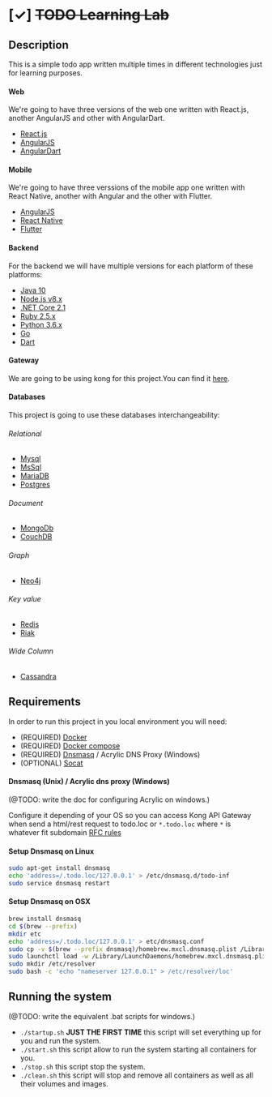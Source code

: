 # [✓] ~~TODO Learning Lab~~

## Description
This is a simple todo app written multiple times in different technologies just for learning purposes.

#### Web

We're going to have three versions of the web one written with React.js, another AngularJS and other with AngularDart.

- [React.js](https://reactjs.org/)
- [AngularJS](https://angular.io/)
- [AngularDart](https://webdev.dartlang.org/angular)

#### Mobile

We're going to have three verssions of the mobile app one written with React Native, another with Angular and the other with Flutter.

- [AngularJS](https://angular.io/)
- [React Native](https://github.com/facebook/react-native)
- [Flutter](https://flutter.io/)

#### Backend

For the backend we will have multiple versions for each platform of these platforms:

- [Java 10](http://www.oracle.com/technetwork/java/javase/downloads/jdk10-downloads-4416644.html)
- [Node.js v8.x](https://nodejs.org)
- [.NET Core 2.1](https://github.com/dotnet/core)
- [Ruby 2.5.x](https://github.com/ruby/ruby)
- [Python 3.6.x](https://www.python.org/downloads/)
- [Go](https://golang.org/)
- [Dart](https://www.dartlang.org/)

#### Gateway

We are going to be using kong for this project.You can find it [here](https://getkong.org/).

#### Databases

This project is going to use these databases interchangeability:

###### Relational
- [Mysql](https://dev.mysql.com/downloads/)
- [MsSql](https://www.microsoft.com/en-us/sql-server/sql-server-downloads-free-trial)
- [MariaDB](https://downloads.mariadb.org/)
- [Postgres](https://www.postgresql.org/)

###### Document
- [MongoDb](https://docs.mongodb.com/manual/installation/)
- [CouchDB](http://couchdb.apache.org/)

###### Graph
- [Neo4j](https://neo4j.com/product/)

###### Key value
- [Redis](https://redis.io/)
- [Riak](http://basho.com/products/riak-kv/)

###### Wide Column
- [Cassandra](http://cassandra.apache.org/)

## Requirements

In order to run this project in you local environment you will need:

- (REQUIRED) [Docker](https://docs.docker.com/)
- (REQUIRED) [Docker compose](https://github.com/docker/compose)
- (REQUIRED) [Dnsmasq](https://wiki.debian.org/HowTo/dnsmasq) / Acrylic DNS Proxy (Windows)
- (OPTIONAL) [Socat](http://www.dest-unreach.org/socat/doc/socat.html)

#### Dnsmasq (Unix) / Acrylic dns proxy (Windows)

(@TODO: write the doc for configuring Acrylic on windows.)

Configure it depending of your OS so you can access Kong API Gateway when send a html/rest request to todo.loc or `*.todo.loc` where `*` is whatever fit subdomain [RFC rules](https://tools.ietf.org/html/rfc1035)

#### Setup Dnsmasq on Linux

```bash
sudo apt-get install dnsmasq
echo 'address=/.todo.loc/127.0.0.1' > /etc/dnsmasq.d/todo-inf
sudo service dnsmasq restart
```

#### Setup Dnsmasq on OSX

```bash
brew install dnsmasq
cd $(brew --prefix)
mkdir etc
echo 'address=/.todo.loc/127.0.0.1' > etc/dnsmasq.conf
sudo cp -v $(brew --prefix dnsmasq)/homebrew.mxcl.dnsmasq.plist /Library/LaunchDaemons
sudo launchctl load -w /Library/LaunchDaemons/homebrew.mxcl.dnsmasq.plist
sudo mkdir /etc/resolver
sudo bash -c 'echo "nameserver 127.0.0.1" > /etc/resolver/loc'
```

## Running the system

(@TODO: write the equivalent .bat scripts for windows.)

- `./startup.sh` **JUST THE FIRST TIME** this script will set everything up for you and run the system.
- `./start.sh` this script allow to run the system starting all containers for you.
- `./stop.sh` this script stop the system.
- `./clean.sh` this script will stop and remove all containers as well as all their volumes and images.
